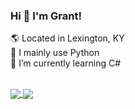 ### Hi 👋 I'm Grant!

:earth_americas: Located in Lexington, KY <br>
:snake: I mainly use Python <br>
🌱 I’m currently learning C# <br>
<br>

<a href="https://github.com/anuraghazra/github-readme-stats">
  <img align="center" src="https://github-readme-stats.vercel.app/api?username=granthicks&count_private=true&show_icons=true&theme=gruvbox&hide_rank=false" />
</a>
<a href="https://github.com/anuraghazra/github-readme-stats">
  <img align="center" src="https://github-readme-stats.vercel.app/api/top-langs/?username=granthicks&layout=compact&exclude_repo=[100-pandas-puzzles,PythonDataScienceHandbook,homemade-machine-learning]" />
</a>
